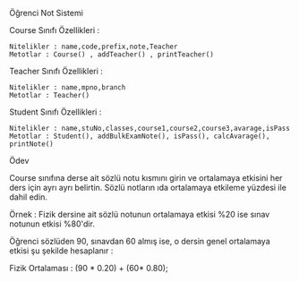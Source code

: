 Öğrenci Not Sistemi

Course Sınıfı Özellikleri :

    Nitelikler : name,code,prefix,note,Teacher
    Metotlar : Course() , addTeacher() , printTeacher()

Teacher Sınıfı Özellikleri :

    Nitelikler : name,mpno,branch
    Metotlar : Teacher()

Student Sınıfı Özellikleri :

    Nitelikler : name,stuNo,classes,course1,course2,course3,avarage,isPass
    Metotlar : Student(), addBulkExamNote(), isPass(), calcAvarage(), printNote()

Ödev

Course sınıfına derse ait sözlü notu kısmını girin ve ortalamaya etkisini her ders için ayrı ayrı belirtin. Sözlü notların ıda ortalamaya etkileme yüzdesi ile dahil edin.

Örnek : Fizik dersine ait sözlü notunun ortalamaya etkisi %20 ise sınav notunun etkisi %80'dir.

Öğrenci sözlüden 90, sınavdan 60 almış ise, o dersin genel ortalamaya etkisi şu şekilde hesaplanır :

Fizik Ortalaması : (90 * 0.20) + (60* 0.80);